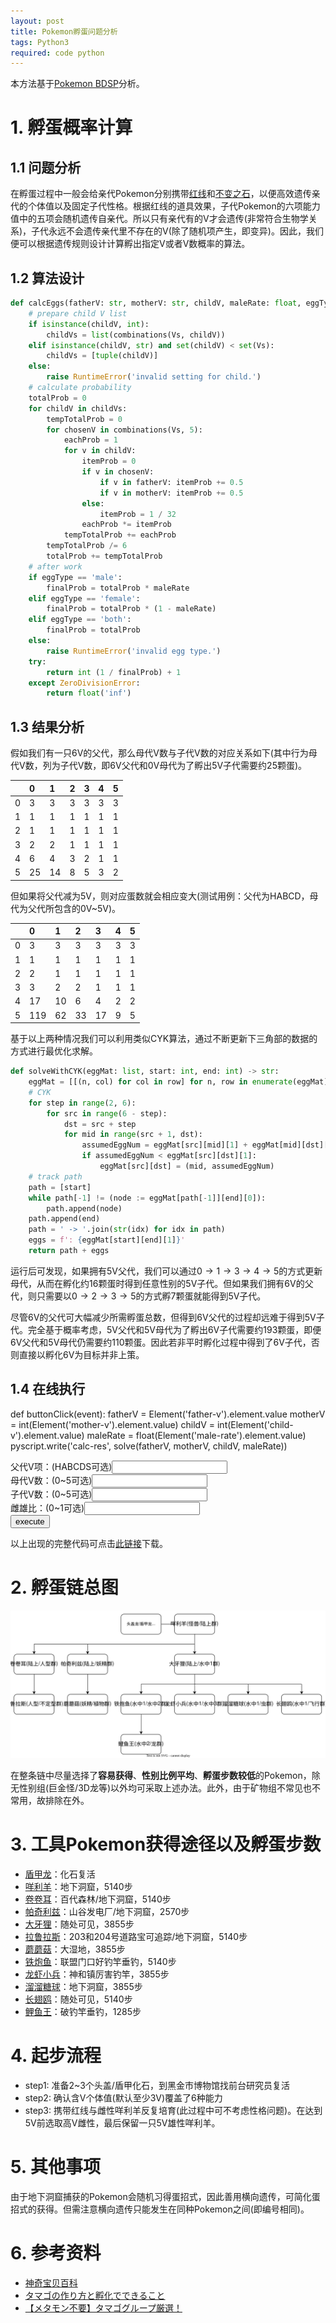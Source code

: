 ```yaml
---
layout: post
title: Pokemon孵蛋问题分析
tags: Python3
required: code python
---
```


本方法基于[Pokemon BDSP](https://zh.wikipedia.org/wiki/寶可夢_晶燦鑽石%EF%BC%8F明亮珍珠)分析。

# 1. 孵蛋概率计算

## 1.1 问题分析

在孵蛋过程中一般会给亲代Pokemon分别携带[红线](https://wiki.52poke.com/wiki/红线)和[不变之石](https://wiki.52poke.com/wiki/不变之石)，以便高效遗传亲代的个体值以及固定子代性格。根据红线的道具效果，子代Pokemon的六项能力值中的五项会随机遗传自亲代。所以只有亲代有的V才会遗传(非常符合生物学关系)，子代永远不会遗传亲代里不存在的V(除了随机项产生，即变异)。因此，我们便可以根据遗传规则设计计算孵出指定V或者V数概率的算法。

## 1.2 算法设计

```python
def calcEggs(fatherV: str, motherV: str, childV, maleRate: float, eggType: str) -> int:
    # prepare child V list
    if isinstance(childV, int):
        childVs = list(combinations(Vs, childV))
    elif isinstance(childV, str) and set(childV) < set(Vs):
        childVs = [tuple(childV)]
    else:
        raise RuntimeError('invalid setting for child.')
    # calculate probability
    totalProb = 0
    for childV in childVs:
        tempTotalProb = 0
        for chosenV in combinations(Vs, 5):
            eachProb = 1
            for v in childV:
                itemProb = 0
                if v in chosenV:
                    if v in fatherV: itemProb += 0.5
                    if v in motherV: itemProb += 0.5
                else:
                    itemProb = 1 / 32
                eachProb *= itemProb
            tempTotalProb += eachProb
        tempTotalProb /= 6
        totalProb += tempTotalProb
    # after work
    if eggType == 'male':
        finalProb = totalProb * maleRate
    elif eggType == 'female':
        finalProb = totalProb * (1 - maleRate)
    elif eggType == 'both':
        finalProb = totalProb
    else:
        raise RuntimeError('invalid egg type.')
    try:
        return int (1 / finalProb) + 1
    except ZeroDivisionError:
        return float('inf')
```

## 1.3 结果分析

假如我们有一只6V的父代，那么母代V数与子代V数的对应关系如下(其中行为母代V数，列为子代V数，即6V父代和0V母代为了孵出5V子代需要约25颗蛋)。

|     | 0   | 1   | 2   | 3   | 4   | 5   |
| :-- | :-- | :-- | :-- | :-- | :-- | :-- |
| 0   | 3   | 3   | 3   | 3   | 3   | 3   |
| 1   | 1   | 1   | 1   | 1   | 1   | 1   |
| 2   | 1   | 1   | 1   | 1   | 1   | 1   |
| 3   | 2   | 2   | 1   | 1   | 1   | 1   |
| 4   | 6   | 4   | 3   | 2   | 1   | 1   |
| 5   | 25  | 14  | 8   | 5   | 3   | 2   |

但如果将父代减为5V，则对应蛋数就会相应变大(测试用例：父代为HABCD，母代为父代所包含的0V~5V)。

|     | 0   | 1   | 2   | 3   | 4   | 5   |
| :-- | :-- | :-- | :-- | :-- | :-- | :-- |
| 0   | 3   | 3   | 3   | 3   | 3   | 3   |
| 1   | 1   | 1   | 1   | 1   | 1   | 1   |
| 2   | 2   | 1   | 1   | 1   | 1   | 1   |
| 3   | 3   | 2   | 2   | 1   | 1   | 1   |
| 4   | 17  | 10  | 6   | 4   | 2   | 2   |
| 5   | 119 | 62  | 33  | 17  | 9   | 5   |

基于以上两种情况我们可以利用类似CYK算法，通过不断更新下三角部的数据的方式进行最优化求解。

```python
def solveWithCYK(eggMat: list, start: int, end: int) -> str:
    eggMat = [[(n, col) for col in row] for n, row in enumerate(eggMat)]
    # CYK
    for step in range(2, 6):
        for src in range(6 - step):
            dst = src + step
            for mid in range(src + 1, dst):
                assumedEggNum = eggMat[src][mid][1] + eggMat[mid][dst][1]
                if assumedEggNum < eggMat[src][dst][1]:
                    eggMat[src][dst] = (mid, assumedEggNum)
    # track path
    path = [start]
    while path[-1] != (node := eggMat[path[-1]][end][0]):
        path.append(node)
    path.append(end)
    path = ' -> '.join(str(idx) for idx in path)
    eggs = f': {eggMat[start][end][1]}'
    return path + eggs
```

运行后可发现，如果拥有5V父代，我们可以通过$0\to1\to3\to4\to5$的方式更新母代，从而在孵化约16颗蛋时得到任意性别的5V子代。但如果我们拥有6V的父代，则只需要以$0\to2\to3\to5$的方式孵7颗蛋就能得到5V子代。

尽管6V的父代可大幅减少所需孵蛋总数，但得到6V父代的过程却远难于得到5V子代。完全基于概率考虑，5V父代和5V母代为了孵出6V子代需要约193颗蛋，即便6V父代和5V母代仍需要约110颗蛋。因此若非平时孵化过程中得到了6V子代，否则直接以孵化6V为目标并非上策。

## 1.4 在线执行

<py-script src="/assets/src/poke-egg/poke-egg.py"></py-script>
<py-script>
def buttonClick(event):
    fatherV = Element('father-v').element.value
    motherV = int(Element('mother-v').element.value)
    childV = int(Element('child-v').element.value)
    maleRate = float(Element('male-rate').element.value)
    pyscript.write('calc-res', solve(fatherV, motherV, childV, maleRate))
</py-script>
<div>
    <div>父代V项：(HABCDS可选)<input class="py-input" id="father-v"></div>
    <div>母代V数：(0~5可选)<input class="py-input" id="mother-v"></div>
    <div>子代V数：(0~5可选)<input class="py-input" id="child-v"></div>
    <div>雌雄比：(0~1可选)<input class="py-input" id="male-rate"></div>
    <button id="calc-btn" py-onClick="buttonClick">execute</button>
    <p id="calc-res"></p>
</div>

以上出现的完整代码可点击[此链接](/assets/src/poke-egg/poke-egg.py)下载。

# 2. 孵蛋链总图

![chain](/assets/src/poke-egg/chain.svg)

在整条链中尽量选择了**容易获得**、**性别比例平均**、**孵蛋步数较低**的Pokemon，除无性别组(巨金怪/3D龙等)以外均可采取上述办法。此外，由于矿物组不常见也不常用，故排除在外。

# 3. 工具Pokemon获得途径以及孵蛋步数

- [盾甲龙](https://wiki.52poke.com/wiki/盾甲龙)：化石复活
- [咩利羊](https://wiki.52poke.com/wiki/咩利羊)：地下洞窟，5140步
- [卷卷耳](https://wiki.52poke.com/wiki/卷卷耳)：百代森林/地下洞窟，5140步
- [帕奇利兹](https://wiki.52poke.com/wiki/帕奇利兹)：山谷发电厂/地下洞窟，2570步
- [大牙狸](https://wiki.52poke.com/wiki/大牙狸)：随处可见，3855步
- [拉鲁拉斯](https://wiki.52poke.com/wiki/拉鲁拉丝)：203和204号道路宝可追踪/地下洞窟，5140步
- [蘑蘑菇](https://wiki.52poke.com/wiki/蘑蘑菇)：大湿地，3855步
- [铁炮鱼](https://wiki.52poke.com/wiki/铁炮鱼)：联盟门口好钓竿垂钓，5140步
- [龙虾小兵](https://wiki.52poke.com/wiki/龙虾小兵)：神和镇厉害钓竿，3855步
- [溜溜糖球](https://wiki.52poke.com/wiki/溜溜糖球)：地下洞窟，3855步
- [长翅鸥](https://wiki.52poke.com/wiki/长翅鸥)：随处可见，5140步
- [鲤鱼王](https://wiki.52poke.com/wiki/鲤鱼王)：破钓竿垂钓，1285步

# 4. 起步流程

- step1: 准备2~3个头盖/盾甲化石，到黑金市博物馆找前台研究员复活
- step2: 确认含V个体值(默认至少3V)覆盖了6种能力
- step3: 携带红线与雌性咩利羊反复培育(此过程中可不考虑性格问题)。在达到5V前选取高V雌性，最后保留一只5V雄性咩利羊。

# 5. 其他事项

由于地下洞窟捕获的Pokemon会随机习得蛋招式，因此善用横向遗传，可简化蛋招式的获得。但需注意横向遗传只能发生在同种Pokemon之间(即编号相同)。

# 6. 参考资料

- [神奇宝贝百科](https://wiki.52poke.com/wiki/)
- [タマゴの作り方と孵化でできること](https://kamigame.jp/pokemon_bdsp/page/182506788489309876.html)
- [【メタモン不要】タマゴグループ厳選！](https://www.youtube.com/watch?v=nZCfrID2WNM)
